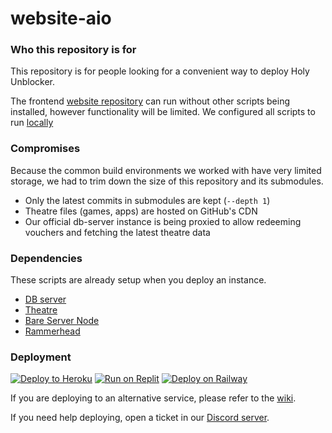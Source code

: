 # website-aio

### Who this repository is for

This repository is for people looking for a convenient way to deploy Holy Unblocker.

The frontend [website repository](https://git.holy.how/holy/website) can run without other scripts being installed, however functionality will be limited. We configured all scripts to run [locally](#compromises)

### Compromises

Because the common build environments we worked with have very limited storage, we had to trim down the size of this repository and its submodules.

- Only the latest commits in submodules are kept (`--depth 1`)
- Theatre files (games, apps) are hosted on GitHub's CDN
- Our official db-server instance is being proxied to allow redeeming vouchers and fetching the latest theatre data

### Dependencies

These scripts are already setup when you deploy an instance.

- [DB server](https://git.holy.how/holy/db-server)
- [Theatre](https://git.holy.how/holy/theatre)
- [Bare Server Node](https://github.com/tomphttp/bare-server-node)
- [Rammerhead](https://github.com/binary-person/rammerhead)

### Deployment

[![Deploy to Heroku](https://binbashbanana.github.io/deploy-buttons/buttons/remade/heroku.svg)](https://github.com/holy-unblocker/website-aio/wiki/Deploy-to-Heroku)
[![Run on Replit](https://binbashbanana.github.io/deploy-buttons/buttons/remade/replit.svg)](https://github.com/holy-unblocker/website-aio/wiki/Deploy-to-Replit)
[![Deploy on Railway](https://binbashbanana.github.io/deploy-buttons/buttons/remade/railway.svg)](https://github.com/holy-unblocker/website-aio/wiki/Deploy-to-Railway)

If you are deploying to an alternative service, please refer to the [wiki](https://github.com/holy-unblocker/website-aio/wiki).

If you need help deploying, open a ticket in our [Discord server](https://discord.gg/gvenmHBZsQ).
